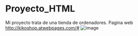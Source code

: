 # Proyecto_HTML
Mi proyecto trata de una tienda de ordenadores.
Pagina web http://kikoshop.atwebpages.com/#
![image](https://github.com/K1K04/Proyecto_HTML/assets/95848578/490d4ad3-c8e4-49e1-b28a-ab69216d67d2)
